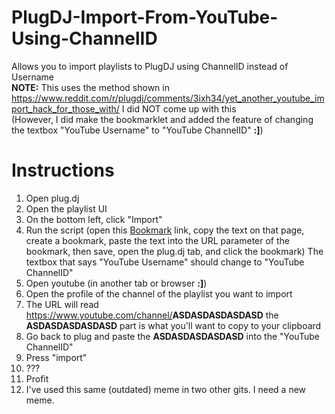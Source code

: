 # PlugDJ-Import-From-YouTube-Using-ChannelID
Allows you to import playlists to PlugDJ using ChannelID instead of Username <br />
<b>NOTE:</b> This uses the method shown in https://www.reddit.com/r/plugdj/comments/3ixh34/yet_another_youtube_import_hack_for_those_with/
I did NOT come up with this <br />
(However, I did make the bookmarklet and added the feature of changing the textbox "YouTube Username" to "YouTube ChannelID" <b>:]</b>)

# Instructions
1) Open plug.dj <br />
2) Open the playlist UI <br />
3) On the bottom left, click "Import" <br />
4) Run the script (open this <a href="https://rawgit.com/fatboysraidmcdonalds/PlugDJ-Import-From-YouTube-Using-ChannelID/master/Bookmark.js" target="_blank">Bookmark</a> link, copy the text on that page, create a bookmark, paste the text into the URL parameter of the bookmark, then save, open the plug.dj tab, and click the bookmark) The textbox that says "YouTube Username" should change to "YouTube ChannelID" <br />
5) Open youtube (in another tab or browser <b>:]</b>) <br />
6) Open the profile of the channel of the playlist you want to import <br />
7) The URL will read https://www.youtube.com/channel/<b>ASDASDASDASDASD</b> the <b>ASDASDASDASDASD</b> part is what you'll want to copy to your clipboard <br />
8) Go back to plug and paste the <b>ASDASDASDASDASD</b> into the "YouTube ChannelID" <br />
9) Press "import" <br />
10) ??? <br />
11) Profit <br />
12) I've used this same (outdated) meme in two other gits. I need a new meme.
